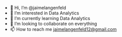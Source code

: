 - 👋 Hi, I’m @jaimelangenfeld
- 👀 I’m interested in Data Analytics
- 🌱 I’m currently learning Data Analytics
- 💞️ I’m looking to collaborate on everything
- 📫 How to reach me jaimelangenfeld12@gmail.com

<!---
jaimelangenfeld/jaimelangenfeld is a ✨ special ✨ repository because its `README.md` (this file) appears on your GitHub profile.
You can click the Preview link to take a look at your changes.
--->
